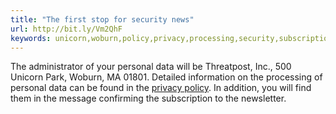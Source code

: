 ```yaml
---
title: "The first stop for security news"
url: http://bit.ly/Vm2QhF
keywords: unicorn,woburn,policy,privacy,processing,security,subscription,personal,park,data,threatpost
---
```

The administrator of your personal data will be Threatpost, Inc., 500 Unicorn Park, Woburn, MA 01801. Detailed information on the processing of personal data can be found in the [privacy policy](https://threatpost.com/web-privacy-policy/). In addition, you will find them in the message confirming the subscription to the newsletter.
